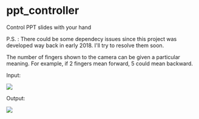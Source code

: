# ppt_controller
Control PPT slides with your hand

P.S. : There could be some dependecy issues since this project was developed way back in early 2018. I'll try to resolve them soon.

The number of fingers shown to the camera can be given a particular meaning. For example, if 2 fingers mean forward, 5 could mean backward.

Input:

![](images/pptc1.png)

Output:

![](images/pptc2.jpg)
